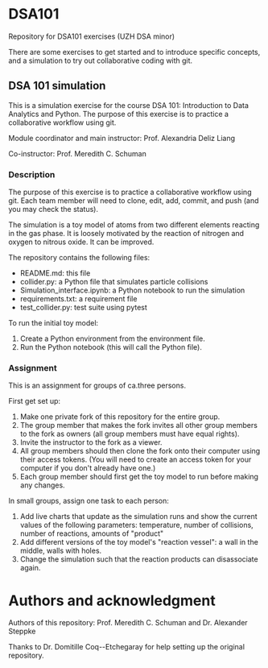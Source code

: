 # DSA101
Repository for DSA101 exercises (UZH DSA minor)

There are some exercises to get started and to introduce specific concepts, and a simulation to try out collaborative coding with git.

## DSA 101 simulation
This is a simulation exercise for the course DSA 101: Introduction to Data Analytics and Python. The purpose of this exercise is to practice a collaborative workflow using git.

Module coordinator and main instructor: Prof. Alexandria Deliz Liang

Co-instructor: Prof. Meredith C. Schuman

### Description
The purpose of this exercise is to practice a collaborative workflow using git. Each team member will need to clone, edit, add, commit, and push (and you may check the status).

The simulation is a toy model of atoms from two different elements reacting in the gas phase. It is loosely motivated by the reaction of nitrogen and oxygen to nitrous oxide. It can be improved.

The repository contains the following files:
- README.md: this file
- collider.py: a Python file that simulates particle collisions
- Simulation_interface.ipynb: a Python notebook to run the simulation
- requirements.txt: a requirement file
- test_collider.py: test suite using pytest

To run the initial toy model:
1. Create a Python environment from the environment file.
2. Run the Python notebook (this will call the Python file).

### Assignment
This is an assignment for groups of ca.three persons.

First get set up:
1. Make one private fork of this repository for the entire group.
2. The group member that makes the fork invites all other group members to the fork as owners (all group members must have equal rights).
3. Invite the instructor to the fork as a viewer.
4. All group members should then clone the fork onto their computer using their access tokens. (You will need to create an access token for your computer if you don't already have one.)
5. Each group member should first get the toy model to run before making any changes.

In small groups, assign one task to each person:
1. Add live charts that update as the simulation runs and show the current values of the following parameters: temperature, number of collisions, number of reactions, amounts of "product"
2. Add different versions of the toy model's "reaction vessel": a wall in the middle, walls with holes.
3. Change the simulation such that the reaction products can disassociate again.

# Authors and acknowledgment
Authors of this repository: Prof. Meredith C. Schuman and Dr. Alexander Steppke

Thanks to Dr. Domitille Coq--Etchegaray for help setting up the original repository.
